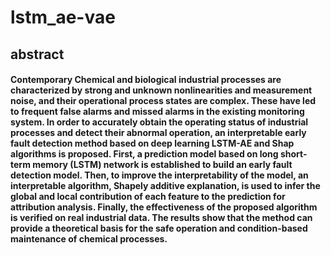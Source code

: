 # lstm_ae-vae
## abstract
#### Contemporary Chemical and biological industrial processes are characterized by strong and unknown nonlinearities and measurement noise, and their operational process states are complex. These have led to frequent false alarms and missed alarms in the existing monitoring system. In order to accurately obtain the operating status of industrial processes and detect their abnormal operation, an interpretable early fault detection method based on deep learning LSTM-AE and Shap algorithms is proposed. First, a prediction model based on long short-term memory (LSTM) network is established to build an early fault detection model. Then, to improve the interpretability of the model, an interpretable algorithm, Shapely additive explanation, is used to infer the global and local contribution of each feature to the prediction for attribution analysis. Finally, the effectiveness of the proposed algorithm is verified on real industrial data. The results show that the method can provide a theoretical basis for the safe operation and condition-based maintenance of chemical processes.
